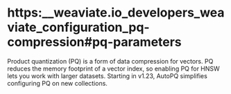 # https:\_\_weaviate.io_developers_weaviate_configuration_pq-compression#pq-parameters

Product quantization (PQ) is a form of data compression for vectors. PQ reduces the memory footprint of a vector index, so enabling PQ for HNSW lets you work with larger datasets. Starting in v1.23, AutoPQ simplifies configuring PQ on new collections.
